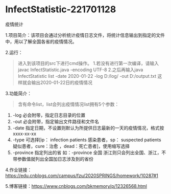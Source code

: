 # InfectStatistic-221701128
疫情统计

1.项目简介：该项目会通过分析统计疫情日志文件，将统计信息输出到指定的文件中，用以了解全国各省的疫情情况。

2.运行：
> 进入到该项目的src下进行cmd操作。
1.若没有进行第一次编译，请输入javac InfectStatistic.java -encoding UTF-8
2.之后再输入java InfectStatistic list -date 2020-01-22 -log D:/log/ -out D:/output.txt 这样就会输出2020-01-22日的疫情情况

3.功能简介：
> 含有命令list，list会列出疫情情况list拥有5个参数： 
1. -log 必会附带，指定日志目录的位置
2. -out 必会附带，指定输出文件路径和文件名
3. -date 指定日期，不设置则默认为所提供日志最新的一天的疫情情况，格式按xxxx-xx-xx
4. -type 可选择[ip： infection patients 感染患者，sp： suspected patients 疑似患者，cure：治愈 ，dead：死亡患者]，使用缩写选择
5. -province 指定列出的省 如：-province 全国 浙江则只会列出全国、浙江，不带参数值就列出全国加日志涉及到的省份

4.作业链接：https://edu.cnblogs.com/campus/fzu/2020SPRINGS/homework/10287#1

5.博客链接：https://www.cnblogs.com/bkmemory/p/12326568.html